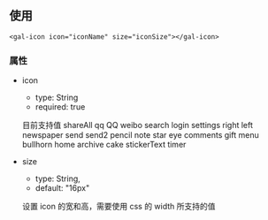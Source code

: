 ## 使用

```
<gal-icon icon="iconName" size="iconSize"></gal-icon>
```

### 属性

-   icon

    -   type: String
    -   required: true

    目前支持值
    shareAll qq QQ weibo search login settings right left newspaper send send2 pencil note star eye comments gift menu bullhorn home archive cake stickerText timer

-   size

    -   type: String,
    -   default: "16px"

    设置 icon 的宽和高，需要使用 css 的 width 所支持的值
